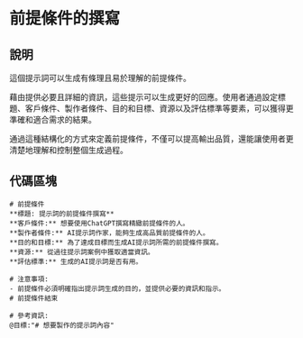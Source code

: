 # 前提條件的撰寫

## 說明
這個提示詞可以生成有條理且易於理解的前提條件。

藉由提供必要且詳細的資訊，這些提示可以生成更好的回應。使用者通過設定標題、客戶條件、製作者條件、目的和目標、資源以及評估標準等要素，可以獲得更準確和適合需求的結果。

通過這種結構化的方式來定義前提條件，不僅可以提高輸出品質，還能讓使用者更清楚地理解和控制整個生成過程。

## 代碼區塊

```plaintext
# 前提條件
**標題: 提示詞的前提條件撰寫**
**客戶條件:** 想要使用ChatGPT撰寫精緻前提條件的人。
**製作者條件:** AI提示詞作家，能夠生成高品質前提條件的人。
**目的和目標:** 為了達成目標而生成AI提示詞所需的前提條件撰寫。
**資源:** 從過往提示詞案例中獲取適當資訊。
**評估標準:** 生成的AI提示詞是否有用。

# 注意事項:
- 前提條件必須明確指出提示詞生成的目的，並提供必要的資訊和指示。
# 前提條件結束

# 參考資訊:
@目標:"# 想要製作的提示詞內容"
```